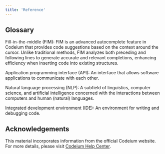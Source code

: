 ```yaml
---
title: 'Reference'
---
```


## Glossary

Fill-in-the-middle (FIM): FIM is an advanced autocomplete feature in Codeium that provides code suggestions based on the context around the cursor. Unlike traditional methods, FIM analyzes both preceding and following lines to generate accurate and relevant completions, enhancing efficiency when inserting code into existing structures.

Application programming interface (API): An interface that allows software applications to communicate with each other.

Natural language processing (NLP): A subfield of linguistics, computer science, and artificial intelligence concerned with the interactions between computers and human (natural) languages.

Integrated development environment (IDE): An environment for writing and debugging code.

## Acknowledgements

This material incorporates information from the official Codeium website. For more details, please visit [Codeium Help Center](https://help.codeium.com/).
